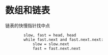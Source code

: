# 数组和链表

链表的快慢指针找中点
```
        slow, fast = head, head
        while fast.next and fast.next.next:
            slow = slow.next
            fast = fast.next.next
```
